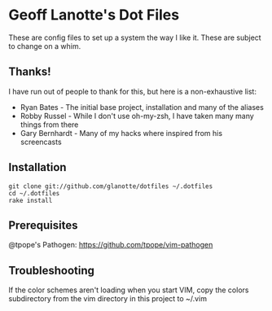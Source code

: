 Geoff Lanotte's Dot Files
=======================

These are config files to set up a system the way I like it. These are subject to change on a whim.

Thanks!
-------

I have run out of people to thank for this, but here is a non-exhaustive list:

* Ryan Bates - The initial base project, installation and many of the aliases
* Robby Russel - While I don't use oh-my-zsh, I have taken many many things from there
* Gary Bernhardt - Many of my hacks where inspired from his screencasts


Installation
------------

    git clone git://github.com/glanotte/dotfiles ~/.dotfiles
    cd ~/.dotfiles
    rake install

Prerequisites
-------------

  @tpope's Pathogen: https://github.com/tpope/vim-pathogen

Troubleshooting
---------------

  If the color schemes aren't loading when you start VIM, copy the colors subdirectory from the vim directory in this project to ~/.vim

